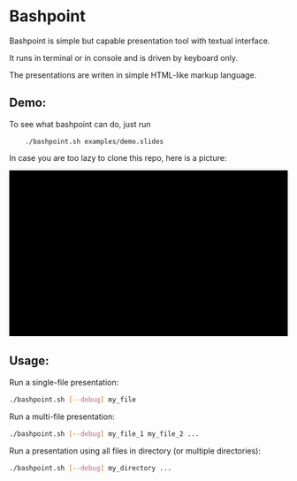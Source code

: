 Bashpoint
=========

Bashpoint is simple but capable presentation tool with textual interface.

It runs in terminal or in console and is driven by keyboard only.

The presentations are writen in simple HTML-like markup language.

Demo:
-----

To see what bashpoint can do, just run

        ./bashpoint.sh examples/demo.slides

In case you are too lazy to clone this repo, here is a picture:

![Demo](bashpoint.gif)

Usage:
------

Run a single-file presentation:
```bash
./bashpoint.sh [--debug] my_file
```

Run a multi-file presentation:
```bash
./bashpoint.sh [--debug] my_file_1 my_file_2 ...
```

Run a presentation using all files in directory (or multiple directories):
```bash
./bashpoint.sh [--debug] my_directory ...
```
